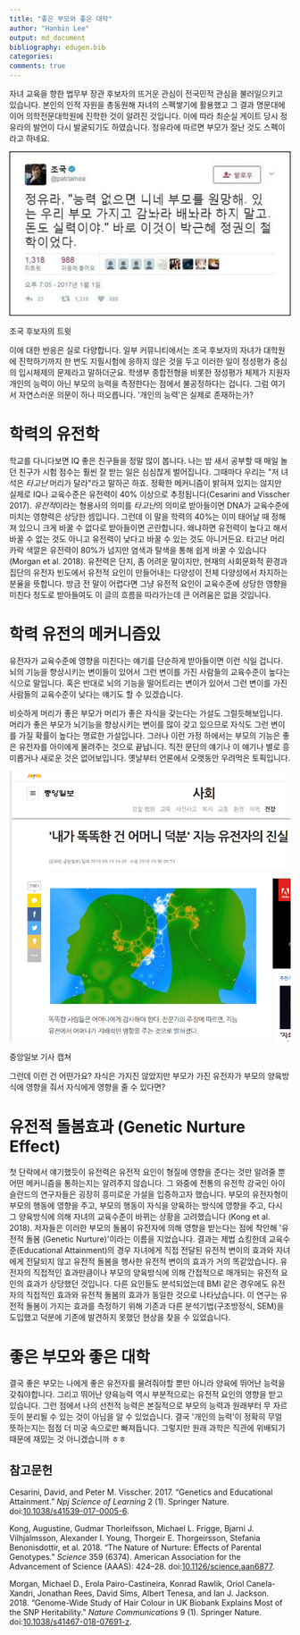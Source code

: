 ```yaml
---
title: "좋은 부모와 좋은 대학"
author: "Hanbin Lee"
output: md_document
bibliography: edugen.bib
categories: 
comments: true
---
```


자녀 교육을 향한 법무부 장관 후보자의 뜨거운 관심이 전국민적 관심을
불러일으키고 있습니다. 본인의 인적 자원을 총동원해 자녀의 스펙쌓기에
활용했고 그 결과 명문대에 이어 의학전문대학원에 진학한 것이 알려진
것입니다. 이에 따라 최순실 게이트 당시 정유라의 발언이 다시 발굴되기도
하였습니다. 정유라에 따르면 부모가 잘난 것도 스펙이라고 하네요.
<p align="center">
<img src="/assets/img/edugen/yura.png" alt="조국 후보자의 트윗" width="600" />
<p class="caption">
조국 후보자의 트윗
</p>

</p>
이에 대한 반응은 실로 다양합니다. 일부 커뮤니티에서는 조국 후보자의
자녀가 대학원에 진학하기까지 한 번도 지필시험에 응하지 않은 것을 두고
이러한 일이 정성평가 중심의 입시체제의 문제라고 말하더군요. 학생부
종합전형을 비롯한 정성평가 체제가 지원자 개인의 능력이 아닌 부모의
능력을 측정한다는 점에서 불공정하다는 겁니다. 그럼 여기서 자연스러운
의문이 하나 떠오릅니다. '개인의 능력'은 실제로 존재하는가?

학력의 유전학
=============

학교를 다니다보면 IQ 좋은 친구들을 정말 많이 봅니다. 나는 밤 새서 공부할
때 매일 놀던 친구가 시험 점수는 훨씬 잘 받는 일은 심심찮게 벌어집니다.
그때마다 우리는 "저 녀석은 *타고난* 머리가 달라"라고 말하곤 하죠. 정확한
메커니즘이 밝혀져 있지는 않지만 실제로 IQ나 교육수준은 유전력이 40%
이상으로 추정됩니다(Cesarini and Visscher 2017). *유전적*이라는 형용사의
의미를 *타고난*의 의미로 받아들이면 DNA가 교육수준에 미치는 영향력은
상당한 셈입니다. 그런데 이 말을 학력의 40%는 이미 태어날 때 정해져
있으니 크게 바꿀 수 없다로 받아들이면 곤란합니다. 왜냐하면 유전력이
높다고 해서 바꿀 수 없는 것도 아니고 유전력이 낮다고 바꿀 수 있는 것도
아니거든요. 타고난 머리카락 색깔은 유전력이 80%가 넘지만 염색과 탈색을
통해 쉽게 바꿀 수 있습니다(Morgan et al. 2018). 유전력은 단지, 좀 어려운
말이지만, 현재의 사회문화적 환경과 집단의 유전자 빈도에서 유전적 요인이
만들어내는 다양성이 전체 다양성에서 차지하는 분율을 뜻합니다. 방금 전
말이 어렵다면 그냥 유전적 요인이 교육수준에 상당한 영향을 미친다 정도로
받아들여도 이 글의 흐름을 따라가는데 큰 어려움은 없을 것입니다.

학력 유전의 메커니즘있
======================

유전자가 교육수준에 영향을 미친다는 얘기를 단순하게 받아들이면 이런 식일
겁니다. 뇌의 기능을 향상시키는 변이들이 있어서 그런 변이를 가진 사람들의
교육수준이 높다는 식으로 말입니다. 혹은 반대로 뇌의 기능을 떨어트리는
변이가 있어서 그런 변이를 가진 사람들의 교육수준이 낮다는 얘기도 할 수
있겠습니다.

비슷하게 머리가 좋은 부모가 머리가 좋은 자식을 갖는다는 가설도
그럴듯해보입니다. 머리가 좋은 부모가 뇌기능을 향상시키는 변이를 많이
갖고 있으므로 자식도 그런 변이를 가질 확률이 높다는 명료한 가설입니다.
그러나 이런 가정 하에서는 부모의 기능은 좋은 유전자를 아이에게 물려주는
것으로 끝납니다. 직전 문단의 얘기나 이 얘기나 별로 흥미롭거나 새로운
것은 없어보입니다. 옛날부터 언론에서 오랫동안 우려먹은 토픽입니다.
<p align="center">
<img src="/assets/img/edugen/mother.png" alt="중앙일보 기사 캡쳐" width="778" />
<p class="caption">
중앙일보 기사 캡쳐
</p>

</p>
그런데 이런 건 어떤가요? 자식은 가지진 않았지만 부모가 가진 유전자가
부모의 양육방식에 영향을 줘서 자식에게 영향을 줄 수 있다면?

유전적 돌봄효과 (Genetic Nurture Effect)
========================================

첫 단락에서 얘기했듯이 유전력은 유전적 요인이 형질에 영향을 준다는 것만
알려줄 뿐 어떤 메커니즘을 통하는지는 알려주지 않습니다. 그 와중에 전통의
유전학 강국인 아이슬란드의 연구자들은 굉장히 흥미로운 가설을 입증하고자
했습니다. 부모의 유전자형이 부모의 행동에 영향을 주고, 부모의 행동이
자식을 양육하는 방식에 영향을 주고, 다시 그 양육방식에 의해 자녀의
교육수준이 바뀌는 상황을 고려했습니다 (Kong et al. 2018). 저자들은
이러한 부모의 돌봄이 유전자에 의해 영향을 받는다는 점에 착안해 '유전적
돌봄 (Genetic Nurture)'이라는 이름을 지었습니다. 결과는 제법 쇼킹한데
교육수준(Educational Attainment)의 경우 자녀에게 직접 전달된 유전적
변이의 효과와 자녀에게 전달되지 않고 유전적 돌봄을 행사한 유전적 변이의
효과가 거의 똑같았습니다. 유전자의 직접적인 효과만큼이나 부모의
양육방식에 의해 간접적으로 매개되는 유전적 요인의 효과가 상당했던
것입니다. 다른 요인들도 분석되었는데 BMI 같은 경우에도 유전자의 직접적인
효과와 유전적 돌봄의 효과가 동일한 것으로 나타났습니다. 이 연구는 유전적
돌봄이 가지는 효과를 측정하기 위해 기존과 다른 분석기법(구조방정식,
SEM)을 도입했고 덕분에 기존에 발견하지 못했던 현상을 찾을 수 있었습니다.

좋은 부모와 좋은 대학
=====================

결국 좋은 부모는 나에게 좋은 유전자를 물려줘야할 뿐만 아니라 양육에
뛰어난 능력을 갖춰야합니다. 그리고 뛰어난 양육능력 역시 부분적으로는
유전적 요인의 영향을 받고 있습니다. 그런 점에서 나의 선천적 능력은
본질적으로 부모의 능력과 원래부터 무 자르듯이 분리될 수 있는 것이 아님을
알 수 있었습니다. 결국 '개인의 능력'이 정확히 무얼 뜻하는지는 점점 더
미궁 속으로만 빠져듭니다. 그렇지만 원래 과학은 직관에 위배되기 때문에
재밌는 것 아니겠습니까 ㅎㅎ

참고문헌
--------

Cesarini, David, and Peter M. Visscher. 2017. “Genetics and Educational
Attainment.” *Npj Science of Learning* 2 (1). Springer Nature.
doi:[10.1038/s41539-017-0005-6](https://doi.org/10.1038/s41539-017-0005-6).

Kong, Augustine, Gudmar Thorleifsson, Michael L. Frigge, Bjarni J.
Vilhjalmsson, Alexander I. Young, Thorgeir E. Thorgeirsson, Stefania
Benonisdottir, et al. 2018. “The Nature of Nurture: Effects of Parental
Genotypes.” *Science* 359 (6374). American Association for the
Advancement of Science (AAAS): 424–28.
doi:[10.1126/science.aan6877](https://doi.org/10.1126/science.aan6877).

Morgan, Michael D., Erola Pairo-Castineira, Konrad Rawlik, Oriol
Canela-Xandri, Jonathan Rees, David Sims, Albert Tenesa, and Ian J.
Jackson. 2018. “Genome-Wide Study of Hair Colour in UK Biobank Explains
Most of the SNP Heritability.” *Nature Communications* 9 (1). Springer
Nature.
doi:[10.1038/s41467-018-07691-z](https://doi.org/10.1038/s41467-018-07691-z).
